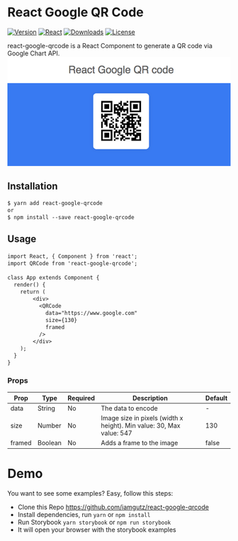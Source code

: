 # React Google QR Code
[![Version](https://img.shields.io/npm/v/react-google-qrcode.svg?style=for-the-badge&logo=appveyor)]()
[![React](https://img.shields.io/npm/dependency-version/react-google-qrcode/react.svg?style=for-the-badge&logo=appveyor)]()
[![Downloads](https://img.shields.io/npm/dw/react-google-qrcode.svg?style=for-the-badge&logo=appveyor)]()
[![License](https://img.shields.io/github/license/iamgutz/react-google-qrcode.svg?style=for-the-badge&logo=appveyor)]()

react-google-qrcode is a React Component to generate a QR code via Google Chart API.
![screen shot](https://raw.githubusercontent.com/iamgutz/react-google-qrcode/master/screenshots/demo-image.png)

## Installation
```
$ yarn add react-google-qrcode
or
$ npm install --save react-google-qrcode
```

## Usage

```
import React, { Component } from 'react';
import QRCode from 'react-google-qrcode';

class App extends Component {
  render() {
    return (
        <div>
          <QRCode
            data="https://www.google.com"
            size={130}
            framed
          />
        </div>
    );
  }
}
```

### Props
|Prop| Type | Required | Description| Default
|---	|---	|--- |--- |--- |
|data| String | No | The data to encode| -
|size| Number | No | Image size in pixels (width x height). Min value: 30, Max value: 547| 130
|framed| Boolean | No |  Adds a frame to the image| false

# Demo
You want to see some examples? Easy, follow this steps:

* Clone this Repo https://github.com/iamgutz/react-google-qrcode
* Install dependencies, run `yarn` or `npm install`
* Run Storybook `yarn storybook` or `npm run storybook`
* It will open your browser with the storybook examples
